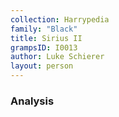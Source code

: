 ```yaml
---
collection: Harrypedia
family: "Black"
title: Sirius II
grampsID: I0013
author: Luke Schierer
layout: person
---
```


### Analysis
